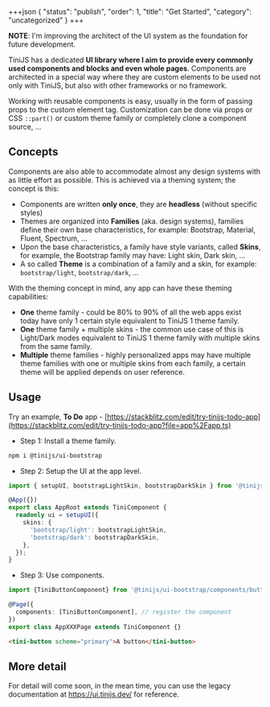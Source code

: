 +++json
{
  "status": "publish",
  "order": 1,
  "title": "Get Started",
  "category": "uncategorized"
}
+++

**NOTE**: I'm improving the architect of the UI system as the foundation for future development.

TiniJS has a dedicated **UI library where I aim to provide every commonly used components and blocks and even whole pages**. Components are architected in a special way where they are custom elements to be used not only with TiniJS, but also with other frameworks or no framework.

Working with reusable components is easy, usually in the form of passing props to the custom element tag. Customization can be done via props or CSS `::part()` or custom theme family or completely clone a component source, ...

## Concepts

Components are also able to accommodate almost any design systems with as little effort as possible. This is achieved via a theming system; the concept is this:

- Components are written **only once**, they are **headless** (without specific styles)
- Themes are organized into **Families** (aka. design systems), families define their own base characteristics, for example: Bootstrap, Material, Fluent, Spectrum, ...
- Upon the base characteristics, a family have style variants, called **Skins**, for example, the Bootstrap family may have: Light skin, Dark skin, ...
- A so called **Theme** is a combination of a family and a skin, for example: `bootstrap/light`, `bootstrap/dark`, ...

With the theming concept in mind, any app can have these theming capabilities:

- **One** theme family - could be 80% to 90% of all the web apps exist today have only 1 certain style equivalent to TiniJS 1 theme family.
- **One** theme family + multiple skins - the common use case of this is Light/Dark modes equivalent to TiniJS 1 theme family with multiple skins from the same family.
- **Multiple** theme families - highly personalized apps may have multiple theme families with one or multiple skins from each family, a certain theme will be applied depends on user reference.

## Usage

Try an example, **To Do** app - [https://stackblitz.com/edit/try-tinijs-todo-app](https://stackblitz.com/edit/try-tinijs-todo-app?file=app%2Fapp.ts)

- Step 1: Install a theme family.

```bash
npm i @tinijs/ui-bootstrap
```

- Step 2: Setup the UI at the app level.

```ts
import { setupUI, bootstrapLightSkin, bootstrapDarkSkin } from '@tinijs/ui-bootstrap';

@App({})
export class AppRoot extends TiniComponent {
  readonly ui = setupUI({
    skins: {
      'bootstrap/light': bootstrapLightSkin,
      'bootstrap/dark': bootstrapDarkSkin,
    },
  });
}
```

- Step 3: Use components.

```ts
import {TiniButtonComponent} from '@tinijs/ui-bootstrap/components/button.js';

@Page({
  components: [TiniButtonComponent], // register the component
})
export class AppXXXPage extends TiniComponent {}
```

```html
<tini-button scheme="primary">A button</tini-button>
```

## More detail

For detail will come soon, in the mean time, you can use the legacy documentation at <https://ui.tinijs.dev/> for reference.

